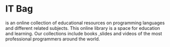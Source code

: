 <H1 >IT Bag</H1>
is an online collection of educational resources on programming languages and different related subjects.
This online library is a space for education and learning.
Our collections include books ,slides and videos of the most professional programmers around the world.

